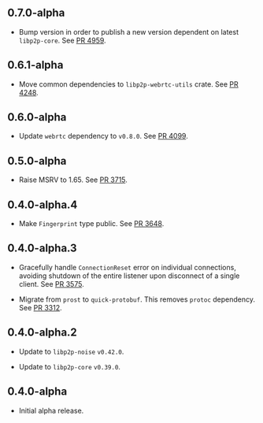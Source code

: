 ## 0.7.0-alpha

- Bump version in order to publish a new version dependent on latest `libp2p-core`.
  See [PR 4959](https://github.com/libp2p/rust-libp2p/pull/4959).

## 0.6.1-alpha

- Move common dependencies to `libp2p-webrtc-utils` crate.
  See [PR 4248].

[PR 4248]: https://github.com/libp2p/rust-libp2p/pull/4248

## 0.6.0-alpha

- Update `webrtc` dependency to `v0.8.0`.
  See [PR 4099].

[PR 4099]: https://github.com/libp2p/rust-libp2p/pull/4099

## 0.5.0-alpha

- Raise MSRV to 1.65.
  See [PR 3715].

[PR 3715]: https://github.com/libp2p/rust-libp2p/pull/3715

## 0.4.0-alpha.4

- Make `Fingerprint` type public. See [PR 3648].

[PR 3648]: https://github.com/libp2p/rust-libp2p/pull/3648

## 0.4.0-alpha.3

- Gracefully handle `ConnectionReset` error on individual connections, avoiding shutdown of the entire listener upon disconnect of a single client.
  See [PR 3575].

- Migrate from `prost` to `quick-protobuf`. This removes `protoc` dependency. See [PR 3312].

[PR 3575]: https://github.com/libp2p/rust-libp2p/pull/3575
[PR 3312]: https://github.com/libp2p/rust-libp2p/pull/3312

## 0.4.0-alpha.2

- Update to `libp2p-noise` `v0.42.0`.

- Update to `libp2p-core` `v0.39.0`.

## 0.4.0-alpha

- Initial alpha release.
